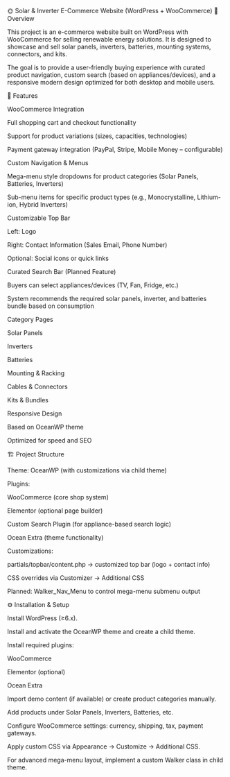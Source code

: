 🌞 Solar & Inverter E-Commerce Website (WordPress + WooCommerce)
📌 Overview

This project is an e-commerce website built on WordPress with WooCommerce for selling renewable energy solutions. It is designed to showcase and sell solar panels, inverters, batteries, mounting systems, connectors, and kits.

The goal is to provide a user-friendly buying experience with curated product navigation, custom search (based on appliances/devices), and a responsive modern design optimized for both desktop and mobile users.

🚀 Features

WooCommerce Integration

Full shopping cart and checkout functionality

Support for product variations (sizes, capacities, technologies)

Payment gateway integration (PayPal, Stripe, Mobile Money – configurable)

Custom Navigation & Menus

Mega-menu style dropdowns for product categories (Solar Panels, Batteries, Inverters)

Sub-menu items for specific product types (e.g., Monocrystalline, Lithium-ion, Hybrid Inverters)

Customizable Top Bar

Left: Logo

Right: Contact Information (Sales Email, Phone Number)

Optional: Social icons or quick links

Curated Search Bar (Planned Feature)

Buyers can select appliances/devices (TV, Fan, Fridge, etc.)

System recommends the required solar panels, inverter, and batteries bundle based on consumption

Category Pages

Solar Panels

Inverters

Batteries

Mounting & Racking

Cables & Connectors

Kits & Bundles

Responsive Design

Based on OceanWP theme

Optimized for speed and SEO

🏗️ Project Structure

Theme: OceanWP (with customizations via child theme)

Plugins:

WooCommerce (core shop system)

Elementor (optional page builder)

Custom Search Plugin (for appliance-based search logic)

Ocean Extra (theme functionality)

Customizations:

partials/topbar/content.php → customized top bar (logo + contact info)

CSS overrides via Customizer → Additional CSS

Planned: Walker_Nav_Menu to control mega-menu submenu output

⚙️ Installation & Setup

Install WordPress (≥6.x).

Install and activate the OceanWP theme and create a child theme.

Install required plugins:

WooCommerce

Elementor (optional)

Ocean Extra

Import demo content (if available) or create product categories manually.

Add products under Solar Panels, Inverters, Batteries, etc.

Configure WooCommerce settings: currency, shipping, tax, payment gateways.

Apply custom CSS via Appearance → Customize → Additional CSS.

For advanced mega-menu layout, implement a custom Walker class in child theme.
